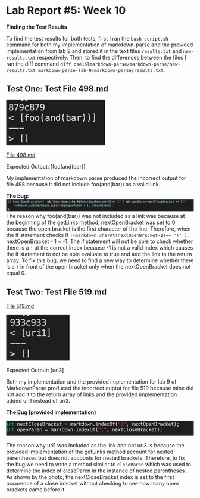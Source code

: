 # Lab Report #5: Week 10

**Finding the Test Results**

To find the test results for both tests, first I ran the `bash script.sh` command for both my implementation of markdown-parse and the provided implementation from lab 9 and stored it in the text files `results.txt` and `new-results.txt` respectively. Then, to find the differences between the files I ran the diff command `diff cse15lmarkdown-parse/markdown-parse/new-results.txt markdown-parse-lab-9/markdown-parse/results.txt`.

## Test One: Test File 498.md

![Image](case879.png)

[File 498.md](498.md)

Expected Output: [foo(and(bar)]

My implementation of markdown parse produced the incorrect output for file 498 because it did not include foo(and(bar)) as a valid link.

**The bug:**
![Image](bug498.png)
The reason why foo(and(bar)) was not included as a link was because at the beginning of the getLinks method, nextOpenBracket was set to 0 because the open bracket is the first character of the line. Therefore, when the if statement checks if `!(markdown.charAt(nextOpenBracket-1)== '!' )`, nextOpenBracket - 1 = -1. The if statement will not be able to check whether there is a `!` at the correct index because -1 is not a valid index which causes the if statement to not be able evaluate to true and add the link to the return array. To fix this bug, we need to find a new way to determine whether there is a `!` in front of the open bracket only when the nextOpenBracket does not equal 0.

## Test Two: Test File 519.md

[File 519.md](519.md)

![Image](case519.png)

Expected Output: [uri3]

Both my implementation and the provided implementation for lab 9 of MarkdownParse produced the incorrect ouptut for file 519 because mine did not add it to the return array of links and the provided implementation added uri1 instead of uri3.

**The Bug (provided implementation)**

![Image](bug519(2).png)

The reason why uri1 was included as the link and not uri3 is because the provided implementation of the getLinks method account for nested parentheses but does not accounts for nested brackets. Therefore, to fix the bug we need to write a method similar to `closeParen` which was used to determine the index of closeParen in the instance of nested parentheses. As shown by the photo, the nextCloseBracket index is set to the first occurence of a close bracket without checking to see how many open brackets came before it.

